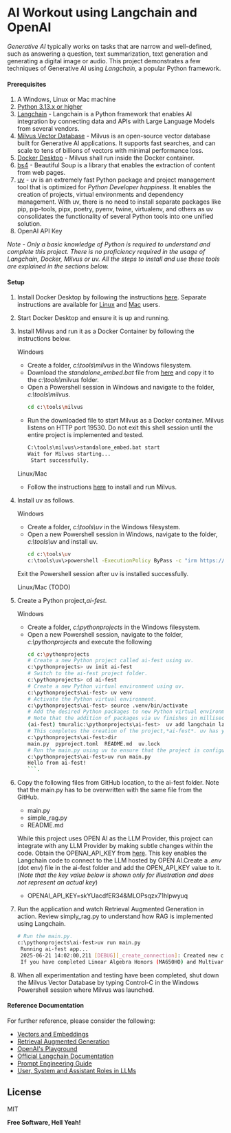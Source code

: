 # AI Workout using Langchain and OpenAI

*Generative AI* typically works on tasks that are narrow and well-defined, such as answering a question, text summarization, text generation and generating a digital image or audio. This project demonstrates a few techniques of Generative AI using *Langchain*, a popular Python framework. 

#### Prerequisites
1. A Windows, Linux or Mac machine
2. [Python 3.13.x or higher](https://www.python.org/downloads/)
3. [Langchain](https://python.langchain.com/docs/introduction/) - Langchain is a Python framework that enables AI integration by connecting data and APIs with Large Language Models from several vendors. 
4. [Milvus Vector Database](https://milvus.io/) - Milvus is an open-source vector database built for Generative AI applications. It supports fast searches, and can scale to tens of billions of vectors with minimal performance loss.
5. [Docker Desktop](https://www.docker.com/get-started/)  - Milvus shall run inside the Docker container.
6. [bs4](https://pypi.org/project/beautifulsoup4/) - Beautiful Soup is a library that enables the extraction of content from web pages.
7. [uv](https://docs.astral.sh/uv/) - uv is an extremely fast Python package and project management tool that is optimized for *Python Developer happiness*. It enables the creation of projects, virtual environments and dependency management. With uv, there is no need to install separate packages like pip, pip-tools, pipx, poetry, pyenv, twine, virtualenv, and others as uv consolidates the functionality of several Python tools into one unified solution.
8. OpenAI API Key

*Note - Only a basic knowledge of Python is required to understand and complete this project. There is no proficiency required in the usage of Langchain, Docker, Milvus or uv. All the steps to install and use these tools are explained in the sections below.*

#### Setup

1. Install Docker Desktop by following the instructions [here](https://docs.docker.com/desktop/setup/install/windows-install/). Separate instructions are available for [Linux](https://docs.docker.com/desktop/setup/install/linux/) and [Mac](https://docs.docker.com/desktop/setup/install/mac-install/) users. 
2. Start Docker Desktop and ensure it is up and running.
3. Install Milvus and run it as a Docker Container by following the instructions below.
   
    Windows 
    + Create a folder, *c:\tools\milvus* in the Windows filesystem. 
    + Download the *standalone_embed.bat* file from [here](https://github.com/milvus-io/milvus/tree/master/scripts) and copy it to the *c:\tools\milvus* folder.
    +  Open a Powershell session in Windows and navigate to the folder, *c:\tools\milvus*.
       ```sh
       cd c:\tools\milvus
       ```
    +  Run the downloaded file to start Milvus as a Docker container. Milvus listens on HTTP port 19530. Do not exit this shell session until the entire project is implemented and tested.
       ```sh
       C:\tools\milvus\>standalone_embed.bat start
       Wait for Milvus starting...
        Start successfully.
       ```     
   Linux/Mac 
   + Follow the instructions [here](https://milvus.io/docs/install_standalone-docker.md) to install and run Milvus.

   
4. Install uv as follows.

   Windows 
    + Create a folder, *c:\tools\uv* in the Windows filesystem. 
    + Open a new Powershell session in Windows, navigate to the folder, *c:\tools\uv* and install uv.
      ```sh
      cd c:\tools\uv
      c:\tools\uv\>powershell -ExecutionPolicy ByPass -c "irm https://astral.sh/uv/install.ps1 | iex"
      ```  
   Exit the Powershell session after uv is installed successfully.

   Linux/Mac (TODO)
   
5. Create a Python project,*ai-fest*.
   
    Windows
    + Create a folder, *c:\pythonprojects* in the Windows filesystem. 
    + Open a new Powershell session, navigate to the folder, *c:\pythonprojects* and execute the following 
       ```sh
       cd c:\pythonprojects
       # Create a new Python project called ai-fest using uv.
       c:\pythonprojects> uv init ai-fest
       # Switch to the ai-fest project folder.
       c:\pythonprojects> cd ai-fest
       # Create a new Python virtual environment using uv.
       c:\pythonprojects\ai-fest> uv venv
       # Activate the Python virtual environment.
       c:\pythonprojects\ai-fest> source .venv/bin/activate
       # Add the desired Python packages to new Python virtual environment using uv.
       # Note that the addition of packages via uv finishes in milliseconds. Contrast this with pip, poetry or conda. uv is written in Rust and hence its performance speaks for itself.
       (ai-fest) tmuralic:\pythonprojects\ai-fest>  uv add langchain langchain-core langchain-community langchain-text-splitters langchain-milvus langchain-openai bs4 dotenv
       # This completes the creation of the project,*ai-fest*. uv has yielded a main.py file with all the project dependencies in the pyproject.toml file. List all the files in the ai-fest folder using dir.
       c:\pythonprojects\ai-fest>dir
       main.py  pyproject.toml  README.md  uv.lock
       # Run the main.py using uv to ensure that the project is configured correctly.
       c:\pythonprojects\ai-fest>uv run main.py 
       Hello from ai-fest!
       ```.  

6. Copy the following files from GitHub location,   to the ai-fest folder. Note that the main.py has to be overwritten with the same file from the GitHub.
    + main.py
    + simple_rag.py
    + README.md
   
   While this project uses OPEN AI as the LLM Provider, this project can integrate with any LLM Provider by making subtle changes within the code.  Obtain the OPENAI_API_KEY from [here](https://platform.openai.com/api-keys). 
   This key enables the Langchain code to connect to the LLM hosted by OPEN AI.Create a *.env* (dot env) file in the ai-fest folder and add the OPEN_API_KEY value to it. (*Note that the key value below is shown only for illustration and does not represent an actual key*)
    + OPENAI_API_KEY=skYUacdfER34&MLOPsqzx71hlpwyuq 

7. Run the application and watch Retrieval Augmented Generation in action. Review simply_rag.py to understand how RAG is implemented using Langchain.
    ```sh
    # Run the main.py. 
    c:\pythonprojects\ai-fest>uv run main.py
     Running ai-fest app...
     2025-06-21 14:02:00,211 [DEBUG][_create_connection]: Created new connection using: 08216138f2004f599a36f8cf740a3d43 (async_milvus_client.py:599)
     If you have completed Linear Algebra Honors (MA650HO) and Multivariable Calculus Honors (MA670HO) at Choate Rosemary Hall, you are eligible to take the Applied Differential Equations, Honors (MA660HO) course.
    ```

8. When all experimentation and testing have been completed, shut down the Milvus Vector Database by typing Control-C in the Windows Powershell session where Milvus was launched.
    

#### Reference Documentation
For further reference, please consider the following:

* [Vectors and Embeddings](https://www.ibm.com/think/topics/vector-embedding)
* [Retrieval Augmented Generation](https://www.youtube.com/watch?v=u47GtXwePms)
* [OpenAI's Playground](https://platform.openai.com/playground/prompts?models=gpt-4o)
* [Official Langchain Documentation](https://docs.spring.io/spring-ai/reference/index.html)
* [Prompt Engineering Guide](https://www.promptingguide.ai/)
* [User, System and Assistant Roles in LLMs](https://www.baeldung.com/cs/chatgpt-api-roles)

## License

MIT

**Free Software, Hell Yeah!**